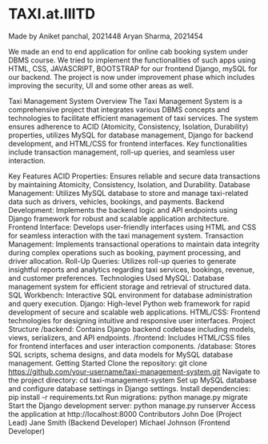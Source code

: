 # TAXI.at.IIITD
Made by Aniket panchal, 2021448
        Aryan Sharma, 2021454
      
We made an end to end application for online cab booking system under DBMS course.
We tried to implement the functionalities of such apps using
HTML, CSS, JAVASCRIPT, BOOTSTRAP for our frontend
Django, mySQL for our backend.
The project is now under improvement phase which includes improving the security, UI and some other areas as well.


Taxi Management System
Overview
The Taxi Management System is a comprehensive project that integrates various DBMS concepts and technologies to facilitate efficient management of taxi services. The system ensures adherence to ACID (Atomicity, Consistency, Isolation, Durability) properties, utilizes MySQL for database management, Django for backend development, and HTML/CSS for frontend interfaces. Key functionalities include transaction management, roll-up queries, and seamless user interaction.

Key Features
ACID Properties: Ensures reliable and secure data transactions by maintaining Atomicity, Consistency, Isolation, and Durability.
Database Management: Utilizes MySQL database to store and manage taxi-related data such as drivers, vehicles, bookings, and payments.
Backend Development: Implements the backend logic and API endpoints using Django framework for robust and scalable application architecture.
Frontend Interface: Develops user-friendly interfaces using HTML and CSS for seamless interaction with the taxi management system.
Transaction Management: Implements transactional operations to maintain data integrity during complex operations such as booking, payment processing, and driver allocation.
Roll-Up Queries: Utilizes roll-up queries to generate insightful reports and analytics regarding taxi services, bookings, revenue, and customer preferences.
Technologies Used
MySQL: Database management system for efficient storage and retrieval of structured data.
SQL Workbench: Interactive SQL environment for database administration and query execution.
Django: High-level Python web framework for rapid development of secure and scalable web applications.
HTML/CSS: Frontend technologies for designing intuitive and responsive user interfaces.
Project Structure
/backend: Contains Django backend codebase including models, views, serializers, and API endpoints.
/frontend: Includes HTML/CSS files for frontend interfaces and user interaction components.
/database: Stores SQL scripts, schema designs, and data models for MySQL database management.
Getting Started
Clone the repository: git clone https://github.com/your-username/taxi-management-system.git
Navigate to the project directory: cd taxi-management-system
Set up MySQL database and configure database settings in Django settings.
Install dependencies: pip install -r requirements.txt
Run migrations: python manage.py migrate
Start the Django development server: python manage.py runserver
Access the application at http://localhost:8000
Contributors
John Doe (Project Lead)
Jane Smith (Backend Developer)
Michael Johnson (Frontend Developer)

